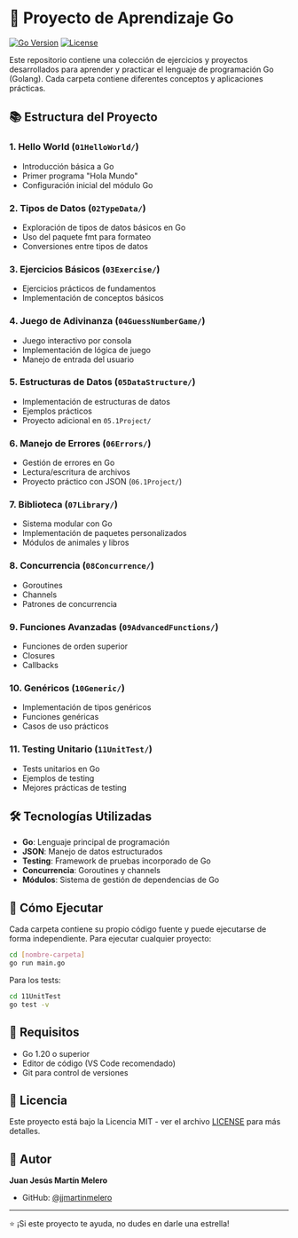 # 🚀 Proyecto de Aprendizaje Go

[![Go Version](https://img.shields.io/badge/Go-1.20+-00ADD8?style=flat&logo=go)](https://golang.org/doc/go1.20)
[![License](https://img.shields.io/badge/License-MIT-blue.svg)](LICENSE)

Este repositorio contiene una colección de ejercicios y proyectos desarrollados para aprender y practicar el lenguaje de programación Go (Golang). Cada carpeta contiene diferentes conceptos y aplicaciones prácticas.

## 📚 Estructura del Proyecto

### 1. Hello World (`01HelloWorld/`)
- Introducción básica a Go
- Primer programa "Hola Mundo"
- Configuración inicial del módulo Go

### 2. Tipos de Datos (`02TypeData/`)
- Exploración de tipos de datos básicos en Go
- Uso del paquete fmt para formateo
- Conversiones entre tipos de datos

### 3. Ejercicios Básicos (`03Exercise/`)
- Ejercicios prácticos de fundamentos
- Implementación de conceptos básicos

### 4. Juego de Adivinanza (`04GuessNumberGame/`)
- Juego interactivo por consola
- Implementación de lógica de juego
- Manejo de entrada del usuario

### 5. Estructuras de Datos (`05DataStructure/`)
- Implementación de estructuras de datos
- Ejemplos prácticos
- Proyecto adicional en `05.1Project/`

### 6. Manejo de Errores (`06Errors/`)
- Gestión de errores en Go
- Lectura/escritura de archivos
- Proyecto práctico con JSON (`06.1Project/`)

### 7. Biblioteca (`07Library/`)
- Sistema modular con Go
- Implementación de paquetes personalizados
- Módulos de animales y libros

### 8. Concurrencia (`08Concurrence/`)
- Goroutines
- Channels
- Patrones de concurrencia

### 9. Funciones Avanzadas (`09AdvancedFunctions/`)
- Funciones de orden superior
- Closures
- Callbacks

### 10. Genéricos (`10Generic/`)
- Implementación de tipos genéricos
- Funciones genéricas
- Casos de uso prácticos

### 11. Testing Unitario (`11UnitTest/`)
- Tests unitarios en Go
- Ejemplos de testing
- Mejores prácticas de testing

## 🛠️ Tecnologías Utilizadas

- **Go**: Lenguaje principal de programación
- **JSON**: Manejo de datos estructurados
- **Testing**: Framework de pruebas incorporado de Go
- **Concurrencia**: Goroutines y channels
- **Módulos**: Sistema de gestión de dependencias de Go

## 🚀 Cómo Ejecutar

Cada carpeta contiene su propio código fuente y puede ejecutarse de forma independiente. Para ejecutar cualquier proyecto:

```bash
cd [nombre-carpeta]
go run main.go
```

Para los tests:
```bash
cd 11UnitTest
go test -v
```

## 📖 Requisitos

- Go 1.20 o superior
- Editor de código (VS Code recomendado)
- Git para control de versiones

## 📝 Licencia

Este proyecto está bajo la Licencia MIT - ver el archivo [LICENSE](LICENSE) para más detalles.

## 👤 Autor

**Juan Jesús Martín Melero**

* GitHub: [@jjmartinmelero](https://github.com/jjmartinmelero)

---
⭐️ ¡Si este proyecto te ayuda, no dudes en darle una estrella!